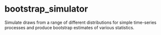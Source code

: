 # bootstrap_simulator
Simulate draws from a range of different distributions for simple time-series processes and produce bootstrap estimates of various statistics. 
